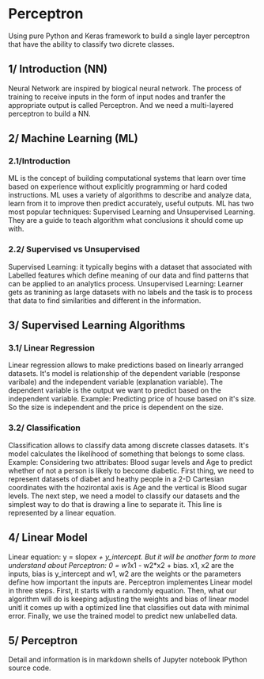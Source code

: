 # Perceptron
 Using pure Python and Keras framework to build a single layer perceptron that have the ability to classify two dicrete classes.

## 1/ Introduction (NN)
 Neural Network are inspired by biogical neural network. The process of training to receive inputs in the form of input nodes and tranfer the appropriate output is called Perceptron. And we need a multi-layered perceptron to build a NN.

## 2/ Machine Learning (ML)
 ### 2.1/Introduction
 ML is the concept of building computational systems that learn over time based on experience without explicitly programming or hard coded instructions. ML uses a variety of algorithms to describe and analyze data, learn from it to improve then predict accurately, useful outputs.
 ML has two most popular techniques: Supervised Learning and Unsupervised Learning. They are a guide to teach algorithm what conclusions it should come up with.
 ### 2.2/ Supervised vs Unsupervised
 Supervised Learning: it typically begins with a dataset that associated with Labelled features which define meaning of our data and find patterns that can be applied to an analytics process.
 Unsupervised Learning: Learner gets as tranining as large datasets with no labels and the task is to process that data to find similarities and different in the information.
  
## 3/ Supervised Learning Algorithms
 ### 3.1/ Linear Regression
 Linear regression allows to make predictions based on linearly arranged datasets. It's model is relationship of the dependent variable (response varibale) and the independent variable (explanation variable). The dependent variable is the output we want to predict based on the independent variable.
 Example: Predicting price of house based on it's size. So the size is independent and the price is dependent on the size.
 ### 3.2/ Classification
 Classification allows to classify data among discrete classes datasets. It's model calculates the likelihood of something that belongs to some class.
 Example: Considering two attribates: Blood sugar levels and Age to predict whether of not a person is likely to become diabetic. First thing, we need to represent datasets of diabet and heathy people in a 2-D Cartesian coordinates with the hozirontal axis is Age and the vertical is Blood sugar levels. The next step, we need a model to classify our datasets and the simplest way to do that is drawing a line to separate it. This line is represented by a linear equation.
 
## 4/ Linear Model
 Linear equation: y = slope*x + y_intercept. But it will be another form to more understand about Perceptron: 0 = w1*x1 - w2*x2 + bias. x1, x2 are the inputs, bias is y_intercept and w1, w2 are the weights or the parameters define how important the inputs are.
 Perceptron implementes Linear model in three steps. First, it starts with a randomly equation. Then, what our algorithm will do is keeping adjusting the weights and bias of linear model unitl it comes up with a optimized line that classifies out data with minimal error. Finally, we use the trained model to predict new unlabelled data.
 
## 5/ Perceptron
 Detail and information is in markdown shells of Jupyter notebook IPython source code.
 
